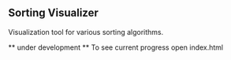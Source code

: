 ## Sorting Visualizer
Visualization tool for various sorting algorithms.

** under development **
To see current progress open index.html